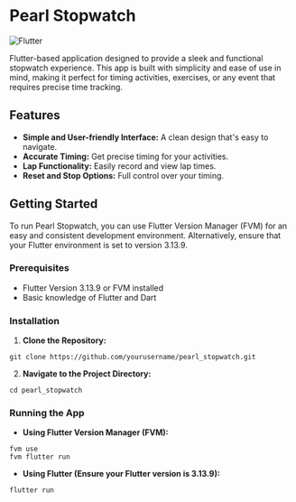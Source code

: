 # Pearl Stopwatch

![Flutter](https://img.shields.io/badge/Flutter-3.13.9-blue.svg)

Flutter-based application designed to provide a sleek and functional stopwatch experience. This app is built with simplicity and ease of use in mind, making it perfect for timing activities, exercises, or any event that requires precise time tracking.

## Features

- **Simple and User-friendly Interface:** A clean design that's easy to navigate.
- **Accurate Timing:** Get precise timing for your activities.
- **Lap Functionality:** Easily record and view lap times.
- **Reset and Stop Options:** Full control over your timing.

## Getting Started

To run Pearl Stopwatch, you can use Flutter Version Manager (FVM) for an easy and consistent development environment. Alternatively, ensure that your Flutter environment is set to version 3.13.9.

### Prerequisites

- Flutter Version 3.13.9 or FVM installed
- Basic knowledge of Flutter and Dart

### Installation

1. **Clone the Repository:**
```
git clone https://github.com/yourusername/pearl_stopwatch.git
```

2. **Navigate to the Project Directory:**
```
cd pearl_stopwatch
```

### Running the App
- **Using Flutter Version Manager (FVM):**
```
fvm use
fvm flutter run
```

- **Using Flutter (Ensure your Flutter version is 3.13.9):**
```
flutter run
```
